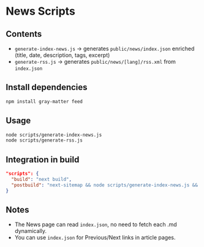 
# News Scripts

## Contents

- `generate-index-news.js` → generates `public/news/index.json` enriched (title, date, description, tags, excerpt)
- `generate-rss.js` → generates `public/news/[lang]/rss.xml` from `index.json`

## Install dependencies

```bash
npm install gray-matter feed
```

## Usage

```bash
node scripts/generate-index-news.js
node scripts/generate-rss.js
```

## Integration in build

```json
"scripts": {
  "build": "next build",
  "postbuild": "next-sitemap && node scripts/generate-index-news.js && node scripts/generate-rss.js"
}
```

## Notes

- The News page can read `index.json`, no need to fetch each .md dynamically.
- You can use `index.json` for Previous/Next links in article pages.
